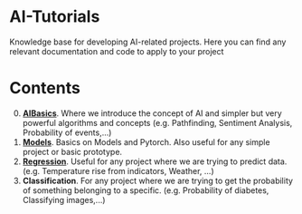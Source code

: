 # AI-Tutorials
Knowledge base for developing AI-related projects. Here you can find any relevant documentation and code to apply to your project

# Contents
0. **[AIBasics](https://github.com/TechProjects-BCN/AI-Tutorials/blob/main/0.AIBasics.ipynb)**. Where we introduce the concept of AI and simpler but very powerful algorithms and concepts (e.g. Pathfinding, Sentiment Analysis, Probability of events,...)
1. **[Models](https://github.com/TechProjects-BCN/AI-Tutorials/blob/main/1.Models.ipynb)**. Basics on Models and Pytorch. Also useful for any simple project or basic prototype.
2. **[Regression](https://github.com/TechProjects-BCN/AI-Tutorials/blob/main/2.Regression.ipynb)**. Useful for any project where we are trying to predict data. (e.g. Temperature rise from indicators, Weather, ...)
2. **Classification**. For any project where we are trying to get the probability of something belonging to a specific. (e.g. Probability of diabetes, Classifying images,...)
